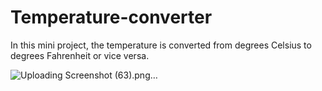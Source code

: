 # Temperature-converter
In this mini project, the temperature is converted from degrees Celsius to degrees Fahrenheit or vice versa.

![Uploading Screenshot (63).png…]()
